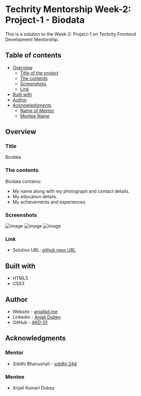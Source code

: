 # Techrity Mentorship Week-2: Project-1 - Biodata

This is a solution to the Week-2: Project-1 on Techrity Frontend Development Mentorship. 

## Table of contents

- [Overview](#overview)
  - [Title of the project](#title)
  - [The contents](#the-contents)
  - [Screenshots](#screenshots)
  - [Link](#link)
- [Built with](#built-with)
- [Author](#author)
- [Acknowledgments](#acknowledgments)
   - [Name of Mentor](#mentor)
   - [Mentee Name](#mentee)

## Overview

### Title
Biodata

### The contents

Biodata contains:

- My name along with my photograph and contact details.
- My education details.
- My achievements and experiences. 

### Screenshots

![image](https://user-images.githubusercontent.com/83454075/188494592-fe6acfd7-7a53-4ef1-bfdc-55035f2b959a.png)
![image](https://user-images.githubusercontent.com/83454075/188494752-1fc6a375-d46a-4a8d-9e08-e88c0083f9c8.png)
![image](https://user-images.githubusercontent.com/83454075/188494869-b0ac5cd5-d4b5-4e15-86e1-3e4953f9c0f9.png)

### Link

- Solution URL: [github repo URL](https://github.com/AKD-01/techrity/tree/Anjali_Kumari_Dubey/TMP2022/ANJALI_KUMARI_DUBEY/week-2/Project-1)

## Built with

- HTML5 
- CSS3

## Author

- Website - [anjalikd.me](https://www.anjalikd.me/)
- Linkedin - [Anjali Dubey](https://www.linkedin.com/in/akd-anjali-dubey-2001)
- GitHub - [AKD-01](https://github.com/AKD-01)

## Acknowledgments

### Mentor
- Siddhi Bhanushali - [siddhi-244](https://github.com/siddhi-244)

### Mentee
- Anjali Kumari Dubey 


